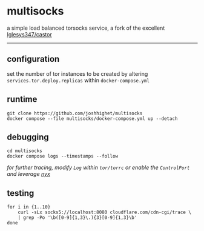 # multisocks

a simple load balanced torsocks service, a fork of the excellent [Iglesys347/castor](https://github.com/Iglesys347/castor)

---

## configuration

set the number of tor instances to be created by altering  `services.tor.deploy.replicas` within `docker-compose.yml`
## runtime

```shell
git clone https://github.com/joshhighet/multisocks
docker compose --file multisocks/docker-compose.yml up --detach
```

## debugging

```shell
cd multisocks
docker compose logs --timestamps --follow
```

_for further tracing, modify `Log` within `tor/torrc` or enable the `ControlPort` and leverage [nyx](https://nyx.torproject.org)_

## testing

```shell
for i in {1..10}
    curl -sLx socks5://localhost:8080 cloudflare.com/cdn-cgi/trace \
    | grep -Po '\b([0-9]{1,3}\.){3}[0-9]{1,3}\b'
done
```

